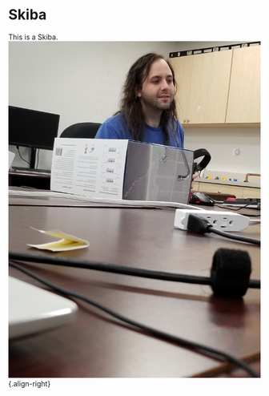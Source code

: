 <!-- TITLE: Skiba -->
<!-- SUBTITLE: A quick summary of Skiba -->

# Skiba
This is a Skiba.
![20180413 154851](/uploads/skiba-pics/20180413-154851.jpg "20180413 154851"){.align-right}